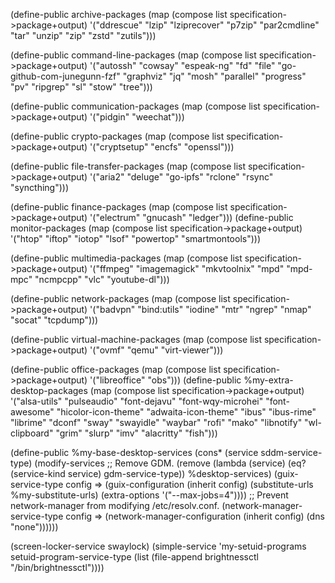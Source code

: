 (define-public archive-packages
  (map (compose list specification->package+output)
       '("ddrescue"
         "lzip"
         "lziprecover"
         "p7zip"
         "par2cmdline"
         "tar"
         "unzip"
         "zip"
         "zstd"
         "zutils")))

(define-public command-line-packages
  (map (compose list specification->package+output)
       '("autossh"
         "cowsay"
         "espeak-ng"
         "fd"
         "file"
         "go-github-com-junegunn-fzf"
         "graphviz"
         "jq"
         "mosh"
         "parallel"
         "progress"
         "pv"
         "ripgrep"
         "sl"
         "stow"
         "tree")))

(define-public communication-packages
  (map (compose list specification->package+output)
       '("pidgin"
         "weechat")))

(define-public crypto-packages
  (map (compose list specification->package+output)
       '("cryptsetup"
         "encfs"
         "openssl")))


(define-public file-transfer-packages
  (map (compose list specification->package+output)
       '("aria2"
         "deluge"
         "go-ipfs"
         "rclone"
         "rsync"
         "syncthing")))

(define-public finance-packages
  (map (compose list specification->package+output)
       '("electrum"
         "gnucash"
         "ledger")))
(define-public monitor-packages
  (map (compose list specification->package+output)
       '("htop"
         "iftop"
         "iotop"
         "lsof"
         "powertop"
         "smartmontools")))

(define-public multimedia-packages
  (map (compose list specification->package+output)
       '("ffmpeg"
         "imagemagick"
         "mkvtoolnix"
         "mpd"
         "mpd-mpc"
         "ncmpcpp"
         "vlc"
         "youtube-dl")))

(define-public network-packages
  (map (compose list specification->package+output)
       '("badvpn"
         "bind:utils"
         "iodine"
         "mtr"
         "ngrep"
         "nmap"
         "socat"
         "tcpdump")))


(define-public virtual-machine-packages
  (map (compose list specification->package+output)
       '("ovmf"
         "qemu"
         "virt-viewer")))

(define-public office-packages
  (map (compose list specification->package+output)
       '("libreoffice"
         "obs")))
(define-public %my-extra-desktop-packages
  (map (compose list specification->package+output)
       '("alsa-utils" "pulseaudio"
         "font-dejavu" "font-wqy-microhei" "font-awesome"
         "hicolor-icon-theme" "adwaita-icon-theme"
         "ibus" "ibus-rime" "librime" "dconf"
         "sway" "swayidle" "waybar" "rofi" "mako" "libnotify"
         "wl-clipboard" "grim" "slurp" "imv"
         "alacritty" "fish")))


(define-public %my-base-desktop-services
  (cons*
   (service sddm-service-type)
   (modify-services
       ;; Remove GDM.
       (remove (lambda (service)
                 (eq? (service-kind service) gdm-service-type))
               %desktop-services)
     (guix-service-type
      config => (guix-configuration
                 (inherit config)
                 (substitute-urls %my-substitute-urls)
                 (extra-options '("--max-jobs=4"))))
     ;; Prevent network-manager from modifying /etc/resolv.conf.
     (network-manager-service-type
      config => (network-manager-configuration
                 (inherit config)
                 (dns "none"))))))


 (screen-locker-service swaylock)
   (simple-service 'my-setuid-programs
                   setuid-program-service-type
                   (list (file-append brightnessctl "/bin/brightnessctl"))))